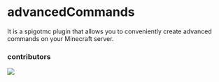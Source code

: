 # advancedCommands
It is a spigotmc plugin that allows you to conveniently create advanced commands on your Minecraft server.

### contributors 

<a href="https://github.com/oguzcanyilmazlar">
  <img src="https://github.com/oguzcanyilmazlar.png?size=50">
</a>
